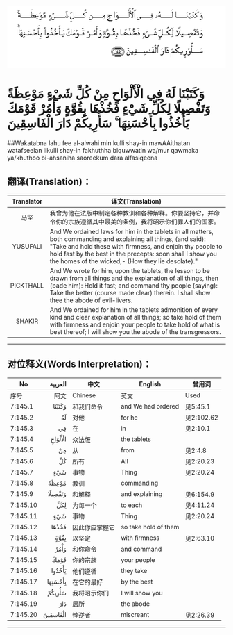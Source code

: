 ![007:145](images/007_145.gif)

# وَكَتَبْنَا لَهُ فِي الْأَلْوَاحِ مِنْ كُلِّ شَيْءٍ مَوْعِظَةً وَتَفْصِيلًا لِكُلِّ شَيْءٍ فَخُذْهَا بِقُوَّةٍ وَأْمُرْ قَوْمَكَ يَأْخُذُوا بِأَحْسَنِهَا ۚ سَأُرِيكُمْ دَارَ الْفَاسِقِينَ 

##Wakatabna lahu fee al-alwahi min kulli shay-in mawAAithatan watafseelan likulli shay-in fakhuthha biquwwatin wa/mur qawmaka ya/khuthoo bi-ahsaniha saoreekum dara alfasiqeena 

## 翻译(Translation)：

| Translator | 译文(Translation)                                            |
| :--------: | ------------------------------------------------------------ |
|    马坚    | 我曾为他在法版中制定各种教训和各种解释。你要坚持它，并命令你的宗族遵循其中最美的条例，我将昭示你们罪人们的国家。 |
|  YUSUFALI  | And We ordained laws for him in the tablets in all matters, both commanding and explaining all things, (and said): "Take and hold these with firmness, and enjoin thy people to hold fast by the best in the precepts: soon shall I show you the homes of the wicked,- (How they lie desolate)." |
| PICKTHALL  | And We wrote for him, upon the tablets, the lesson to be drawn from all things and the explanation of all things, then (bade him): Hold it fast; and command thy people (saying): Take the better (course made clear) therein. I shall show thee the abode of evil-livers. |
|   SHAKIR   | And We ordained for him in the tablets admonition of every kind and clear explanation of all things; so take hold of them with firmness and enjoin your people to take hold of what is best thereof; I will show you the abode of the transgressors. |

---

## 对位释义(Words Interpretation)：

| No   | العربية | 中文    | English | 曾用词 |
| ---- | ------: | ------- | ------- | ------ |
| 序号 |    阿文 | Chinese | 英文    | Used   |
| 7:145.1  | وَكَتَبْنَا   | 和我们命令     | and We had ordered   | 见5:45.1   |
| 7:145.2  | لَهُ       | 对他           | for he               | 见2:102.62 |
| 7:145.3  | فِي       | 在             | in                   | 见2:10.1   |
| 7:145.4  | الْأَلْوَاحِ  | 众法版         | the tablets          |            |
| 7:145.5  | مِنْ       | 从             | from                 | 见2:4.8    |
| 7:145.6  | كُلِّ       | 所有           | All                  | 见2:20.23  |
| 7:145.7  | شَيْءٍ      | 事物           | Thing                | 见2:20.24  |
| 7:145.8  | مَوْعِظَةً    | 教训           | commanding           |            |
| 7:145.9  | وَتَفْصِيلًا  | 和解释         | and explaining       | 见6:154.9  |
| 7:145.10 | لِكُلِّ      | 为每一个       | to each              | 见4:11.24  |
| 7:145.11 | شَيْءٍ      | 事物           | Thing                | 见2:20.24  |
| 7:145.12 | فَخُذْهَا    | 因此你应掌握它 | so take hold of them |            |
| 7:145.13 | بِقُوَّةٍ     | 以坚定         | with firmness        | 见2:63.10  |
| 7:145.14 | وَأْمُرْ     | 和你命令       | and command          |            |
| 7:145.15 | قَوْمَكَ     | 你的宗族       | your people          |            |
| 7:145.16 | يَأْخُذُوا   | 他们遵循       | they take            |            |
| 7:145.17 | بِأَحْسَنِهَا  | 在它的最好     | by the best          |            |
| 7:145.18 | سَأُرِيكُمْ   | 我将昭示你们   | I will show you      |            |
| 7:145.19 | دَارَ      | 居所           | the abode            |            |
| 7:145.20 | الْفَاسِقِينَ | 悖逆者         | miscreant            | 见2:26.39  |

---